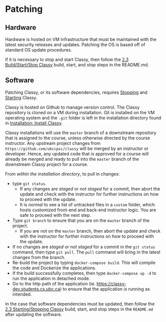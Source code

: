 # Patching

## Hardware

Hardware is hosted on VM infrastructure that must be maintained with the latest security releases and updates. Patching the OS is based off of standard OS update procedures.  

If it is necessary to stop and start Classy, then follow the [2.3 Build/Start/Stop Classy](/docs/tech-staff/startstop.md) build, start, and stop steps in the README.md.

## Software

Patching Classy, or its software dependencies, requires [Stopping](/docs/tech-staff/startstop.md#stopping-classy) and [Starting](/docs/tech-staff/startstop.md#starting-classy) Classy.

Classy is hosted on Github to manage version control. The Classy repository is cloned on a VM during installation. Git is installed on the VM operating system and the `.git` folder is left in the installation directory found in [Installation: Install Classy](/docs/tech-staff/install.md#install-files).

Classy installations will use the `master` branch of a downstream repository that is assigned to the course, unless otherwise directed by the course instructor. Any upstream project changes from `https://github.com/ubccpsc/classy` will be merged by an instructor or developer. Hence, any updated code that is approved for a course will already be merged and ready to pull into the `master` branch of the downstream Classy project for a course.

From *within the installation directory*, to pull in changes:

- type `git status`.
  - If any changes are *staged* or *not staged* for a commit, then abort the update and check with the instructor for further instructions on how to proceed with the update.
  - It is *normal* to see a list of untracked files in a `custom` folder, which hosts customized front-end and back-end instructor logic. You are safe to proceed with the next step.
- Type `git branch` to ensure that you are on the `master` branch of the project.
  - If you are not on the `master` branch, then abort the update and check with the instructor for further instructions on how to proceed with the update.
- If no changes are *staged* or *not staged* for a commit in the `git status` command, then type `git pull`. The `pull` command will bring in the latest changes from the branch.
- Re-build the project by typing `docker-compose build`. This will compile the code and Dockerize the applications.
- If the build successfully completes, then type `docker-compose up -d` to run the application in detached mode.
- Go to the http path of the application (ie. https://classy-dev.students.cs.ubc.ca) to ensure that the application is running as intended.

In the case that software dependencies must be updated, then follow the [2.3 Starting/Stopping Classy](/docs/tech-staff/startstop.md) build, start, and stop steps in the `README.md` after updating the software.
